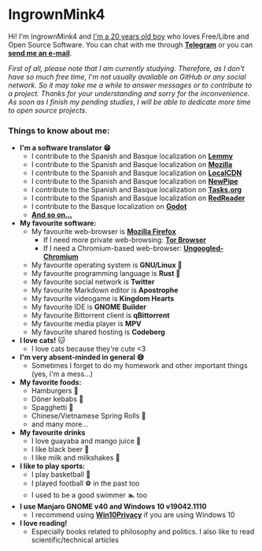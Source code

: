 # IngrownMink4
Hi! I'm IngrownMink4 and [I'm a 20 years old boy](https://pronoun.is/he) who loves Free/Libre and Open Source Software. You can chat with me through **[Telegram](https://t.me/IngrownMink4)** or you can **[send me an e-mail](mailto:sergiovg01@outlook.com)**.


*First of all, please note that I am currently studying. Therefore, as I don't have so much free time, I'm not usually available on GitHub or any social network. So it may take me a while to answer messages or to contribute to a project. Thanks for your understanding and sorry for the inconvenience. As soon as I finish my pending studies, I will be able to dedicate more time to open source projects.*


### Things to know about me:
* **I'm a software translator 😁**
  * I contribute to the Spanish and Basque localization on **[Lemmy](https://github.com/LemmyNet/lemmy)**
  * I contribute to the Spanish and Basque localization on **[Mozilla](https://github.com/mozilla)**
  * I contribute to the Spanish and Basque localization on **[LocalCDN](https://codeberg.org/nobody/LocalCDN)**
  * I contribute to the Spanish and Basque localization on **[NewPipe](https://github.com/TeamNewPipe/NewPipe/)**
  * I contribute to the Spanish and Basque localization on **[Tasks.org](https://github.com/tasks/tasks)**
  * I contribute to the Spanish and Basque localization on **[RedReader](https://github.com/QuantumBadger/RedReader)**
  * I contribute to the Basque localization on **[Godot](https://godotengine.org/)**
  * **[And so on...](https://hosted.weblate.org/user/IngrownMink4/)**
* **My favourite software:**
  *  My favourite web-browser is **[Mozilla Firefox](https://mozilla.org/firefox/new)**
     + If I need more private web-browsing: **[Tor Browser](https://torproject.org/download)**
     + If I need a Chromium-based web-browser: **[Ungoogled-Chromium](https://ungoogled-software.github.io/)**
  * My favourite operating system is **GNU/Linux 🐧**
  * My favourite programming language is **Rust 🦀** 
  * My favourite social network is **Twitter**
  * My favourite Markdown editor is **Apostrophe** 
  * My favourite videogame is **Kingdom Hearts**
  * My favourite IDE is **GNOME Builder** 
  * My favourite Bittorrent client is **qBittorrent**
  * My favourite media player is **MPV**
  * My favourite shared hosting is **Codeberg**
* **I love cats!** 🐱
  * I love cats because they're cute <3
* **I'm very absent-minded in general 😅**
  * Sometimes I forget to do my homework and other important things (yes, i'm a mess...)
* **My favorite foods:**
  * Hamburgers 🍔
  * Döner kebabs 🥙
  * Spagghetti 🍝
  * Chinese/Vietnamese Spring Rolls 🥢
  * and many more...
* **My favourite drinks**
  * I love guayaba and mango juice 🥭
  * I like black beer 🍻
  * I like milk and milkshakes 🥛 
* **I like to play sports:**
  * I play basketball 🏀
  * I played football ⚽ in the past too
  * I used to be a good swimmer 🏊 too
* **I use Manjaro GNOME v40 and Windows 10 v19042.1110**
  * I recommend using **[Win10Privacy](https://www.w10privacy.de/english-home/)** if you are using Windows 10
* **I love reading!**
  * Especially books related to philosophy and politics. I also like to read scientific/technical articles 

